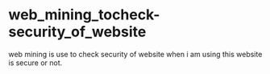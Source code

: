 # web_mining_tocheck-security_of_website
web mining is use to check security of website when i am using this website is secure or not.
